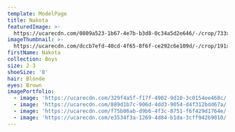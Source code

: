 ```yaml
---
template: ModelPage
title: Nakota
featuredImage: >-
  https://ucarecdn.com/0809a523-1b67-4e7b-b3d8-0c34a5d2e646/-/crop/733x532/0,108/-/preview/
imageThumbnail: >-
  https://ucarecdn.com/dccb7efd-40cd-4f65-8f6f-ce292c6e109d/-/crop/191x285/221,94/-/preview/
firstName: Nakota
collection: Boys
size: 2-3
shoeSize: '8'
hair: Blonde
eyes: Brown
imagePortfolio:
  - image: 'https://ucarecdn.com/329f4a5f-f17f-4902-9d10-3c0154ee468c/'
  - image: 'https://ucarecdn.com/889d1b7c-906d-4dd3-9054-d4f312bdd67a/'
  - image: 'https://ucarecdn.com/f75b06ab-d9b6-4f3c-8751-f6f429d1764e/'
  - image: 'https://ucarecdn.com/e3534f3a-1269-4d84-b1da-3cff942b9010/'
---
```


